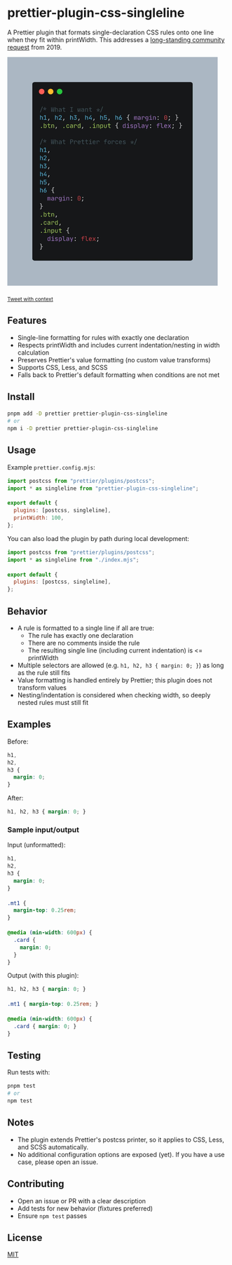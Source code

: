 # prettier-plugin-css-singleline

A Prettier plugin that formats single-declaration CSS rules onto one line when they fit within printWidth. This addresses a [long-standing community request](https://github.com/prettier/prettier/issues/5948) from 2019.

<img src="./.github/assets/GzMH_UpWwAAguyk.jpeg" alt="CSS single-line demo" width="480" />
<p><sub><a href="https://x.com/zhzhng/status/1959919057886396561">Tweet with context</a></sub></p>

## Features

- Single-line formatting for rules with exactly one declaration
- Respects printWidth and includes current indentation/nesting in width calculation
- Preserves Prettier's value formatting (no custom value transforms)
- Supports CSS, Less, and SCSS
- Falls back to Prettier's default formatting when conditions are not met

## Install

```bash
pnpm add -D prettier prettier-plugin-css-singleline
# or
npm i -D prettier prettier-plugin-css-singleline
```

## Usage

Example `prettier.config.mjs`:

```js
import postcss from "prettier/plugins/postcss";
import * as singleline from "prettier-plugin-css-singleline";

export default {
  plugins: [postcss, singleline],
  printWidth: 100,
};
```

You can also load the plugin by path during local development:

```js
import postcss from "prettier/plugins/postcss";
import * as singleline from "./index.mjs";

export default {
  plugins: [postcss, singleline],
};
```

## Behavior

- A rule is formatted to a single line if all are true:
  - The rule has exactly one declaration
  - There are no comments inside the rule
  - The resulting single line (including current indentation) is <= printWidth
- Multiple selectors are allowed (e.g. `h1, h2, h3 { margin: 0; }`) as long as the rule still fits
- Value formatting is handled entirely by Prettier; this plugin does not transform values
- Nesting/indentation is considered when checking width, so deeply nested rules must still fit

## Examples

Before:

```css
h1,
h2,
h3 {
  margin: 0;
}
```

After:

```css
h1, h2, h3 { margin: 0; }
```

### Sample input/output

Input (unformatted):

```css
h1,
h2,
h3 {
  margin: 0;
}

.mt1 {
  margin-top: 0.25rem;
}

@media (min-width: 600px) {
  .card {
    margin: 0;
  }
}
```

Output (with this plugin):

```css
h1, h2, h3 { margin: 0; }

.mt1 { margin-top: 0.25rem; }

@media (min-width: 600px) {
  .card { margin: 0; }
}
```

## Testing

Run tests with:

```bash
pnpm test
# or
npm test
```

## Notes

- The plugin extends Prettier's postcss printer, so it applies to CSS, Less, and SCSS automatically.
- No additional configuration options are exposed (yet). If you have a use case, please open an issue.

## Contributing

- Open an issue or PR with a clear description
- Add tests for new behavior (fixtures preferred)
- Ensure `npm test` passes

## License

[MIT](./LICENSE)



